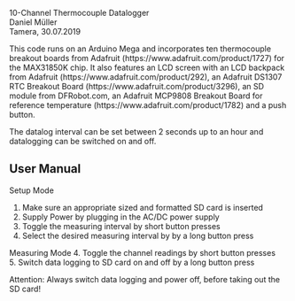 <p>10-Channel Thermocouple Datalogger<br/>
Daniel Müller<br/>
Tamera, 30.07.2019</p>

<p>This code runs on an Arduino Mega and incorporates ten thermocouple breakout boards from Adafruit (https://www.adafruit.com/product/1727) for the MAX31850K chip. It also features an LCD screen with an LCD backpack from Adafruit (https://www.adafruit.com/product/292), an Adafruit DS1307 RTC Breakout Board (https://www.adafruit.com/product/3296), an SD module from DFRobot.com, an Adafruit MCP9808 Breakout Board for reference temperature (https://www.adafruit.com/product/1782) and a push button.</p>

The datalog interval can be set between 2 seconds up to an hour and datalogging can be switched on and off.

User Manual
-----------

Setup Mode
1. Make sure an appropriate sized and formatted SD card is inserted<br/>
2. Supply Power by plugging in the AC/DC power supply<br/>
3. Toggle the measuring interval by short button presses<br/>
4. Select the desired measuring interval by by a long button press<br/>

Measuring Mode
4. Toggle the channel readings by short button presses<br/>
5. Switch data logging to SD card on and off by a long button press<br/>

Attention: Always switch data logging and power off, before taking out the SD card!


